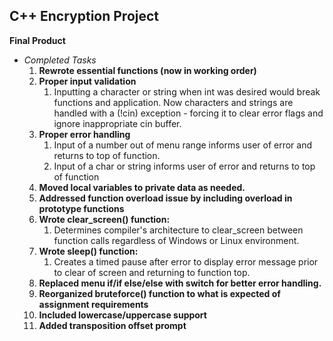 ## C++ Encryption Project
**Final Product**

* *Completed Tasks*
   1. **Rewrote essential functions (now in working order)**
   2. **Proper input validation**
      1. Inputting a character or string when int was desired would break
         functions and application. Now characters and strings are handled with
         a (!cin) exception - forcing it to clear error flags and ignore
         inappropriate cin buffer.
   3. **Proper error handling**
      1. Input of a number out of menu range informs user of error and returns
         to top of function.
      2. Input of a char or string informs user of error and returns to top of
         function
   4. **Moved local variables to private data as needed.**
   5. **Addressed function overload issue by including overload in prototype
      functions**
   6. **Wrote clear_screen() function:**
      1. Determines compiler's architecture to clear_screen between function
         calls regardless of Windows or Linux environment.
   7. **Wrote sleep() function:**
      1. Creates a timed pause after error to display error message prior to
         clear of screen and returning to function top.
   8. **Replaced menu if/if else/else with switch for better error handling.**
   9. **Reorganized bruteforce() function to what is expected of assignment
      requirements**
   10. **Included lowercase/uppercase support**
   11. **Added transposition offset prompt**

